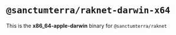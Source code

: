 # `@sanctumterra/raknet-darwin-x64`

This is the **x86_64-apple-darwin** binary for `@sanctumterra/raknet`
